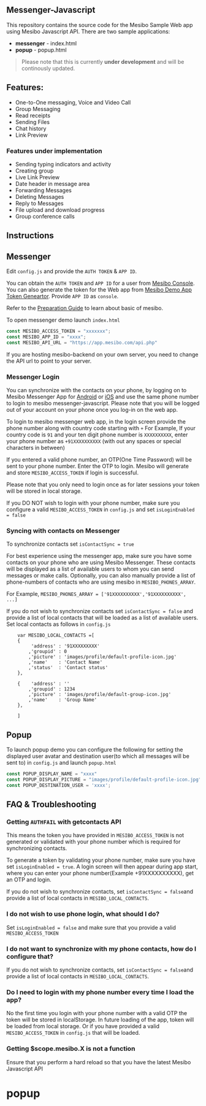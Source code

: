 ## Messenger-Javascript 
This repository contains the source code for the Mesibo Sample Web app using Mesibo Javascript API.
There are two sample applications:

- **messenger** - index.html
- **popup** - popup.html

> Please note that this is currently **under development** and will be continously updated. 

## Features:
- One-to-One messaging, Voice and Video Call
- Group Messaging
- Read receipts
- Sending Files 
- Chat history
- Link Preview 

### Features under implementation
- Sending typing indicators and activity 
- Creating group
- Live Link Preview 
- Date header in message area
- Forwarding Messages
- Deleting Messages
- Reply to Messages
- File upload and download progress 
- Group conference calls

## Instructions

## Messenger
Edit `config.js` and provide the `AUTH TOKEN` & `APP ID`. 

You can obtain the `AUTH TOKEN` and `APP ID` for a user from [Mesibo Console](https://mesibo.com/console/). You can also generate the token for the Web app from [Mesibo Demo App Token Geneartor](https://app.mesibo.com/gentoken/). Provide `APP ID` as `console`. 

Refer to the [Preparation Guide](https://mesibo.com/documentation/tutorials/first-app/#preparation) to learn about basic of mesibo.

To open messenger demo launch `index.html` 

```javascript
const MESIBO_ACCESS_TOKEN = "xxxxxxx";
const MESIBO_APP_ID = "xxxx";
const MESIBO_API_URL = "https://app.mesibo.com/api.php"
```
If you are hosting mesibo-backend on your own server, you need to change the API url to point to your server.  

### Messenger Login
You can synchronize with the contacts on your phone, by logging on to Mesibo Messenger App for 
[Android](https://play.google.com/store/apps/details?id=com.mesibo.mesiboapplication) or [iOS](https://itunes.apple.com/us/app/mesibo-realtime-messaging-voice-video/id1222921751) and use the same phone number to login to mesibo messenger-javascript. Please note that you will be logged out of your account on your phone once you log-in on the web app.

To login to mesibo messenger web app, in the login screen provide the phone number along with country code starting with `+` For Example, If your country code is `91` and your ten digit phone number is `XXXXXXXXXX`, enter your phone number as `+91XXXXXXXXXX` (with out any spaces or special characters in between)

If you entered a valid phone number, an OTP(One Time Password) will be sent to your phone number. Enter the OTP to login. Mesibo will generate and store `MESIBO_ACCESS_TOKEN` if login is successful. 

Please note that you only need to login once as for later sessions your token will be stored in local storage.

If you DO NOT wish to login with your phone number, make sure you configure a valid `MESIBO_ACCESS_TOKEN` in  `config.js` and set `isLoginEnabled = false` 


### Syncing with contacts on Messenger 

To synchronize contacts set `isContactSync = true`

For best experience using the messenger app, make sure you have some contacts on your phone who are using Mesibo Messenger. These contacts will be displayed as a list of available users to whom you can send messages or make calls. Optionally, you can also manually provide a list of phone-numbers of contacts who are using mesibo in `MESIBO_PHONES_ARRAY`. 

For Example,
`MESIBO_PHONES_ARRAY = ['91XXXXXXXXXX','91XXXXXXXXXX', ...]`

If you do not wish to synchronize contacts set `isContactSync = false` and provide a list of local contacts that will be loaded as a list of available users. Set local contacts as follows in `config.js`
```
	var MESIBO_LOCAL_CONTACTS =[
	{	
		 'address' : '91XXXXXXXXX'
		,'groupid' : 0	 
		,'picture' : 'images/profile/default-profile-icon.jpg'
		,'name'    : 'Contact Name'
		,'status'  : 'Contact status'
	},
	
	{	 'address' : ''
		,'groupid' : 1234 	 
		,'picture' : 'images/profile/default-group-icon.jpg'
		,'name'    : 'Group Name'
	},

	]
``` 

## Popup
To launch popup demo you can configure the following for setting the displayed user avatar and destination user(to which all messages will be sent to) in `config.js` and launch `popup.html`

```javascript
const POPUP_DISPLAY_NAME = "xxxx"
const POPUP_DISPLAY_PICTURE = "images/profile/default-profile-icon.jpg"
const POPUP_DESTINATION_USER = 'xxxx';
```

## FAQ & Troubleshooting

### Getting `AUTHFAIL` with getcontacts API 
This means the token you have provided in `MESIBO_ACCESS_TOKEN` is not generated or validated with your phone number which is required for synchronizing contacts. 

To generate a token by validating your phone number, make sure you have set `isLoginEnabled = true`. A login screen will then appear during app start, where you can enter your phone number(Example +91XXXXXXXXXX), get an OTP and login.

If you do not wish to synchronize contacts, set `isContactSync = false`and provide a list of local contacts in `MESIBO_LOCAL_CONTACTS`. 

### I do not wish to use phone login, what should I do?
Set `isLoginEnabled = false` and make sure that you provide a valid `MESIBO_ACCESS_TOKEN`

### I do not want to synchronize with my phone contacts, how do I configure that?
If you do not wish to synchronize contacts, set `isContactSync = false`and provide a list of local contacts in `MESIBO_LOCAL_CONTACTS`.

### Do I need to login with my phone number every time I load the app?
No the first time you login with your phone number with a valid OTP the token will be stored in localStorage. In future loading of the app, token will be loaded from local storage. Or if you have provided a valid `MESIBO_ACCESS_TOKEN` in `config.js` that will be loaded.    

### Getting $scope.mesibo.X is not a function
Ensure that you perform a hard reload so that you have the latest Mesibo Javascript API

# popup
